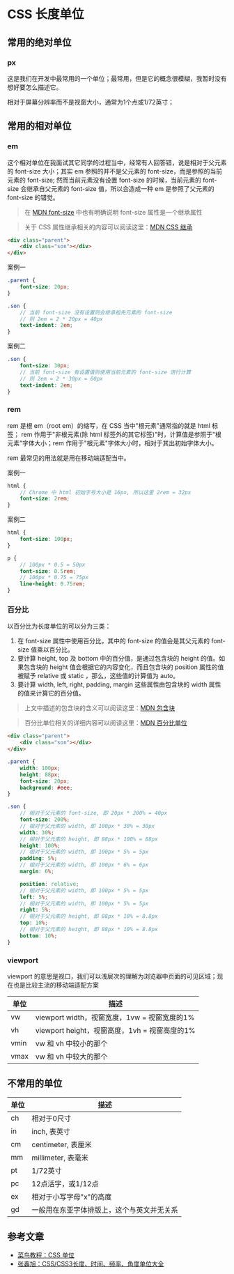 # CSS 长度单位

## 常用的绝对单位

### px

这是我们在开发中最常用的一个单位；最常用，但是它的概念很模糊，我暂时没有想好要怎么描述它。

相对于屏幕分辨率而不是视窗大小，通常为1个点或1/72英寸；

## 常用的相对单位

### em

这个相对单位在我面试其它同学的过程当中，经常有人回答错，说是相对于父元素的 font-size 大小；其实 em 参照的并不是父元素的 font-size，而是参照的当前元素的 font-size;
然而当前元素没有设置 font-size 的时候，当前元素的 font-size 会继承自父元素的 font-size 值，所以会造成一种 em 是参照了父元素的 font-size 的错觉。

> 在 [MDN font-size](https://developer.mozilla.org/zh-CN/docs/Web/CSS/font-size) 中也有明确说明 font-size 属性是一个继承属性

> 关于 CSS 属性继承相关的内容可以阅读这里：[MDN CSS 继承](https://developer.mozilla.org/zh-CN/docs/Web/CSS/inheritance)

```html
<div class="parent">
    <div class="son"></div>
</div>
```

案例一
```scss
.parent {
    font-size: 20px;
}

.son {
    // 当前 font-size 没有设置则会继承祖先元素的 font-size
    // 则 2em = 2 * 20px = 40px
    text-indent: 2em;
}
```

案例二
```scss
.son {
    font-size: 30px;
    // 当前 font-size 有设置值则使用当前元素的 font-size 进行计算
    // 则 2em = 2 * 30px = 60px
    text-indent: 2em;
}
```

### rem

rem 是根 em（root em）的缩写，在 CSS 当中"根元素"通常指的就是 html 标签；
rem 作用于"非根元素(除 html 标签外的其它标签)"时，计算值是参照于"根元素"字体大小；rem 作用于"根元素"字体大小时，相对于其出初始字体大小。

rem 最常见的用法就是用在移动端适配当中。

案例一
```scss
html {
    // Chrome 中 html 初始字号大小是 16px, 所以这里 2rem = 32px
    font-size: 2rem;
}
```

案例二
```scss
html {
    font-size: 100px;
}

p {
    // 100px * 0.5 = 50px
    font-size: 0.5rem;
    // 100px * 0.75 = 75px
    line-height: 0.75rem;
}
```

### 百分比

以百分比为长度单位的可以分为三类：

1. 在 font-size 属性中使用百分比，其中的 font-size 的值会是其父元素的 font-size 值乘以百分比。
2. 要计算 height, top 及 bottom 中的百分值，是通过包含块的 height 的值。如果包含块的 height 值会根据它的内容变化，而且包含块的 position 属性的值被赋予 relative 或 static ，那么，这些值的计算值为 auto。
3. 要计算 width, left, right, padding, margin 这些属性由包含块的 width 属性的值来计算它的百分值。

> 上文中描述的包含块的含义可以阅读这里：[MDN 包含块](https://developer.mozilla.org/zh-CN/docs/Web/CSS/Containing_block)

> 百分比单位相关的详细内容可以阅读这里：[MDN 百分比单位](https://developer.mozilla.org/zh-CN/docs/Web/CSS/percentage)

```html
<div class="parent">
    <div class="son"></div>
</div>
```

```scss
.parent {
    width: 100px;
    height: 88px;
    font-size: 20px;
    background: #eee;
}

.son {
    // 相对于父元素的 font-size, 即 20px * 200% = 40px
    font-size: 200%;
    // 相对于父元素的 width, 即 100px * 30% = 30px
    width: 30%;
    // 相对于父元素的 height, 即 88px * 100% = 88px
    height: 100%;
    // 相对于父元素的 width, 即 100px * 5% = 5px
    padding: 5%;
    // 相对于父元素的 width, 即 100px * 6% = 6px
    margin: 6%;

    position: relative;
    // 相对于父元素的 width, 即 100px * 5% = 5px
    left: 5%;
    // 相对于父元素的 width, 即 100px * 5% = 5px
    right: 5%;
    // 相对于父元素的 height, 即 88px * 10% = 8.8px
    top: 10%;
    // 相对于父元素的 height, 即 88px * 10% = 8.8px
    bottom: 10%;
}
```

### viewport

viewport 的意思是视口，我们可以浅层次的理解为浏览器中页面的可见区域；现在也是比较主流的移动端适配方案


|单位	|描述											|
|--		|--												|
|vw		|viewport width，视窗宽度，1vw = 视窗宽度的1%		|
|vh		|viewport height，视窗高度，1vh = 视窗高度的1%		|
|vmin	|vw 和 vh 中较小的那个							|
|vmax	|vw 和 vh 中较大的那个							|


## 不常用的单位

|单位	|描述													|
|--		|--														|
|ch		|相对于0尺寸												|
|in		|inch, 表英寸											|
|cm		|centimeter, 表厘米										|
|mm		|millimeter, 表毫米										|
|pt		|1/72英寸												|
|pc		|12点活字，或1/12点										|
|ex		|相对于小写字母"x"的高度									|
|gd		|一般用在东亚字体排版上，这个与英文并无关系					|


## 参考文章

* [菜鸟教程：CSS 单位](https://www.runoob.com/cssref/css-units.html)
* [张鑫旭：CSS/CSS3长度、时间、频率、角度单位大全](https://www.zhangxinxu.com/wordpress/2011/03/css-css3-unit-units/)